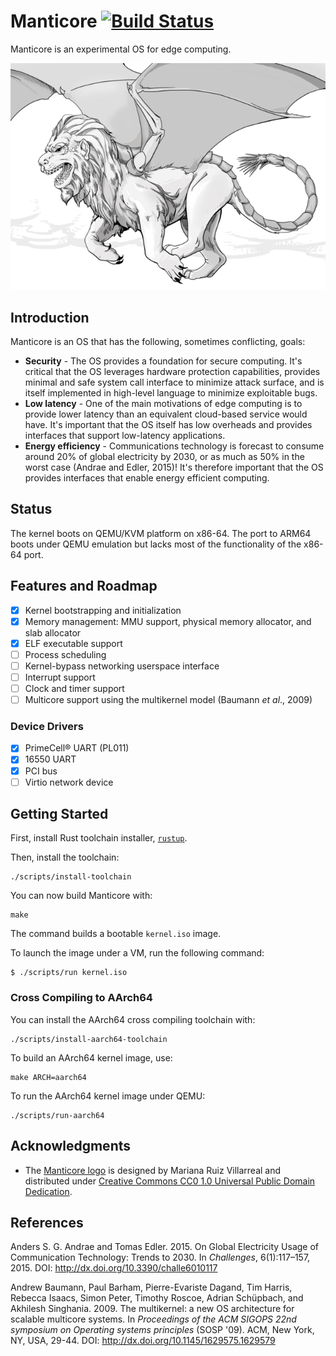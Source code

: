 # Manticore [![Build Status](https://semaphoreci.com/api/v1/projects/3ee7d6de-333a-4b15-afbc-065e3825778b/1298917/badge.svg)](https://semaphoreci.com/manticore/manticore)

Manticore is an experimental OS for edge computing.

<p align="center">
  <img src="assets/manticore.png">
</p>

## Introduction

Manticore is an OS that has the following, sometimes conflicting, goals:

* **Security** - The OS provides a foundation for secure computing. It's critical that the OS leverages hardware protection capabilities, provides minimal and safe system call interface to minimize attack surface, and is itself implemented in high-level language to minimize exploitable bugs.
* **Low latency** - One of the main motivations of edge computing is to provide lower latency than an equivalent cloud-based service would have. It's important that the OS itself has low overheads and provides interfaces that support low-latency applications.
* **Energy efficiency** - Communications technology is forecast to consume around 20% of global electricity by 2030, or as much as 50% in the worst case (Andrae and Edler, 2015)! It's therefore important that the OS provides interfaces that enable energy efficient computing.

## Status

The kernel boots on QEMU/KVM platform on x86-64. The port to ARM64 boots under QEMU emulation but lacks most of the functionality of the x86-64 port.

## Features and Roadmap

 * [x] Kernel bootstrapping and initialization
 * [x] Memory management: MMU support, physical memory allocator, and slab allocator
 * [x] ELF executable support
 * [ ] Process scheduling
 * [ ] Kernel-bypass networking userspace interface
 * [ ] Interrupt support
 * [ ] Clock and timer support
 * [ ] Multicore support using the multikernel model (Baumann _et al_., 2009)

### Device Drivers

 * [x] PrimeCell® UART (PL011)
 * [x] 16550 UART
 * [x] PCI bus
 * [ ] Virtio network device 

## Getting Started

First, install Rust toolchain installer, [`rustup`](https://rustup.rs/).

Then, install the toolchain:

```
./scripts/install-toolchain
```

You can now build Manticore with:

```
make
```

The command builds a bootable `kernel.iso` image.

To launch the image under a VM, run the following command:

```
$ ./scripts/run kernel.iso
```

### Cross Compiling to AArch64

You can install the AArch64 cross compiling toolchain with:

```
./scripts/install-aarch64-toolchain
```

To build an AArch64 kernel image, use:

```
make ARCH=aarch64
```

To run the AArch64 kernel image under QEMU:

```
./scripts/run-aarch64
```

## Acknowledgments

* The [Manticore logo](https://commons.wikimedia.org/wiki/File:DnD_Manticore.png) is designed by Mariana Ruiz Villarreal and distributed under [Creative Commons CC0 1.0 Universal Public Domain Dedication](https://creativecommons.org/publicdomain/zero/1.0/deed.en).

## References

Anders S. G. Andrae and Tomas Edler. 2015. On Global Electricity Usage of Communication Technology: Trends to 2030. In _Challenges_, 6(1):117–157, 2015. DOI: http://dx.doi.org/10.3390/challe6010117

Andrew Baumann, Paul Barham, Pierre-Evariste Dagand, Tim Harris, Rebecca Isaacs, Simon Peter, Timothy Roscoe, Adrian Schüpbach, and Akhilesh Singhania. 2009. The multikernel: a new OS architecture for scalable multicore systems. In _Proceedings of the ACM SIGOPS 22nd symposium on Operating systems principles_ (SOSP '09). ACM, New York, NY, USA, 29-44. DOI: http://dx.doi.org/10.1145/1629575.1629579
